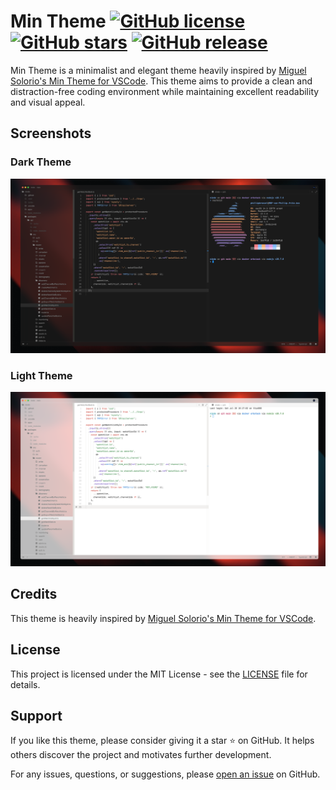 # Min Theme [![GitHub license](https://img.shields.io/github/license/phibr0/zed-min-theme.svg)](https://github.com/phibr0/zed-min-theme/blob/main/LICENSE) [![GitHub stars](https://img.shields.io/github/stars/phibr0/zed-min-theme.svg)](https://github.com/phibr0/zed-min-theme/stargazers) [![GitHub release](https://img.shields.io/github/release/phibr0/zed-min-theme.svg)](https://github.com/phibr0/zed-min-theme/releases)

Min Theme is a minimalist and elegant theme heavily inspired by [Miguel Solorio's Min Theme for VSCode](https://github.com/miguelsolorio/min-theme). This theme aims to provide a clean and distraction-free coding environment while maintaining excellent readability and visual appeal.

## Screenshots

### Dark Theme

![Dark Theme Screenshot](./assets/dark.png)

### Light Theme

![Light Theme Screenshot](./assets/light.png)

## Credits

This theme is heavily inspired by [Miguel Solorio's Min Theme for VSCode](https://github.com/miguelsolorio/min-theme).

## License

This project is licensed under the MIT License - see the [LICENSE](LICENSE) file for details.

## Support

If you like this theme, please consider giving it a star ⭐ on GitHub. It helps others discover the project and motivates further development.

For any issues, questions, or suggestions, please [open an issue](https://github.com/phibr0/zed-min-theme/issues) on GitHub.
